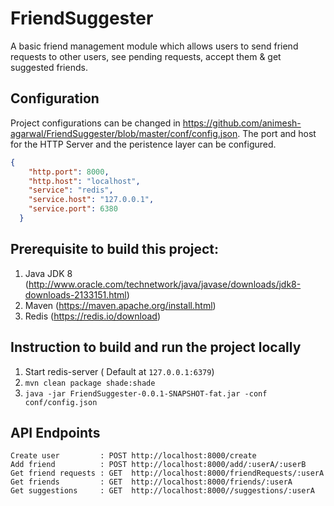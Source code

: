 # FriendSuggester
A basic friend management module which allows users to send friend requests to other users, see pending requests, accept them & get suggested friends.

## Configuration
Project configurations can be changed in https://github.com/animesh-agarwal/FriendSuggester/blob/master/conf/config.json. The port and host for the HTTP Server and the peristence layer can be configured.
```json                
{
    "http.port": 8000,
    "http.host": "localhost",
    "service": "redis",
    "service.host": "127.0.0.1",
    "service.port": 6380
  }
```
## Prerequisite to build this project:
1. Java JDK 8 (http://www.oracle.com/technetwork/java/javase/downloads/jdk8-downloads-2133151.html)
2. Maven  (https://maven.apache.org/install.html)
3. Redis (https://redis.io/download)

## Instruction to build and run the project locally
1. Start redis-server ( Default at `127.0.0.1:6379`) 
2. `mvn clean package shade:shade`
3. `java -jar FriendSuggester-0.0.1-SNAPSHOT-fat.jar -conf conf/config.json`


## API Endpoints
```
Create user         : POST http://localhost:8000/create
Add friend          : POST http://localhost:8000/add/:userA/:userB
Get friend requests : GET  http://localhost:8000/friendRequests/:userA
Get friends         : GET  http://localhost:8000/friends/:userA
Get suggestions     : GET  http://localhost:8000//suggestions/:userA
```
